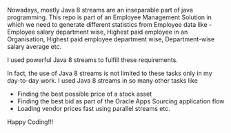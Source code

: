 Nowadays, mostly Java 8 streams are an inseparable part of java programming. This repo is part of an Employee Management Solution in which we need to generate different statistics from Employee data like -
Employee salary department wise,
Highest paid employee in an Organisation,
Highest paid employee department wise,
Department-wise salary average etc.

I used powerful Java 8 streams to fulfill these requirements.

In fact, the use of Java 8 streams is not limited to these tasks only in my day-to-day work. I used Java 8 streams in so many other tasks like
- Finding the best possible price of a stock asset
- Finding the best bid as part of the Oracle Apps Sourcing application flow
- Loading vendor prices fast using parallel streams etc.

Happy Coding!!!

